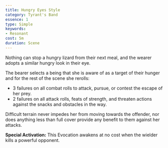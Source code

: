 ```yaml
---
title: Hungry Eyes Style
category: Tyrant's Band
essence: 1
type: Simple
keywords:
- Resonant
cost: 5m
duration: Scene
---
```


Nothing can stop a hungry lizard from their next meal, and the wearer adopts a similar hungry look in their eye.

The bearer selects a being that she is aware of as a target of their hunger and for the rest of the scene she rerolls:

* 3 failures on all combat rolls to attack, pursue, or contest the escape of her prey.
* 2 failures on all attack rolls, feats of strength, and threaten actions against the snacks and obstacles in the way.

Difficult terrain never impedes her from moving towards the offender, nor does anything less than full cover provide any benefit to them against her attacks.

**Special Activation:** This Evocation awakens at no cost when the wielder kills a powerful opponent.
